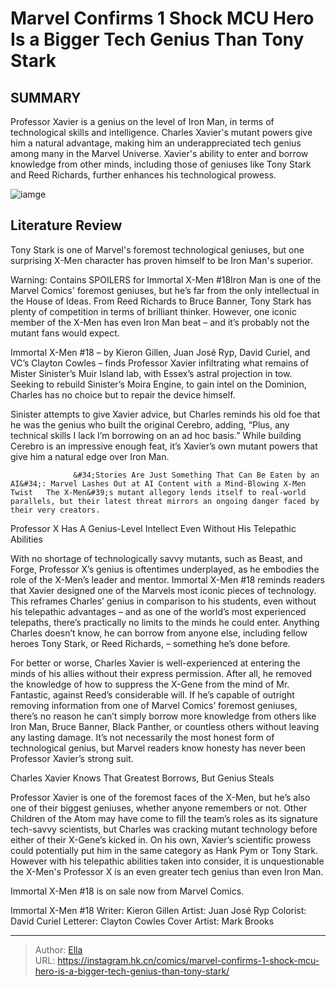 # Marvel Confirms 1 Shock MCU Hero Is a Bigger Tech Genius Than Tony Stark


## SUMMARY 



  Professor Xavier is a genius on the level of Iron Man, in terms of technological skills and intelligence.   Charles Xavier&#39;s mutant powers give him a natural advantage, making him an underappreciated tech genius among many in the Marvel Universe.   Xavier&#39;s ability to enter and borrow knowledge from other minds, including those of geniuses like Tony Stark and Reed Richards, further enhances his technological prowess.  

![iamge](https://static1.srcdn.com/wordpress/wp-content/uploads/2024/01/iron-man-with-mcu-geniuses.jpg)

## Literature Review

Tony Stark is one of Marvel&#39;s foremost technological geniuses, but one surprising X-Men character has proven himself to be Iron Man&#39;s superior.




Warning: Contains SPOILERS for Immortal X-Men #18Iron Man is one of the Marvel Comics&#39; foremost geniuses, but he’s far from the only intellectual in the House of Ideas. From Reed Richards to Bruce Banner, Tony Stark has plenty of competition in terms of brilliant thinker. However, one iconic member of the X-Men has even Iron Man beat – and it’s probably not the mutant fans would expect.




Immortal X-Men #18 – by Kieron Gillen, Juan José Ryp, David Curiel, and VC’s Clayton Cowles – finds Professor Xavier infiltrating what remains of Mister Sinister’s Muir Island lab, with Essex’s astral projection in tow. Seeking to rebuild Sinister’s Moira Engine, to gain intel on the Dominion, Charles has no choice but to repair the device himself.

          

Sinister attempts to give Xavier advice, but Charles reminds his old foe that he was the genius who built the original Cerebro, adding, “Plus, any technical skills I lack I’m borrowing on an ad hoc basis.” While building Cerebro is an impressive enough feat, it’s Xavier’s own mutant powers that give him a natural edge over Iron Man.

                  &#34;Stories Are Just Something That Can Be Eaten by an AI&#34;: Marvel Lashes Out at AI Content with a Mind-Blowing X-Men Twist   The X-Men&#39;s mutant allegory lends itself to real-world parallels, but their latest threat mirrors an ongoing danger faced by their very creators.   





 Professor X Has A Genius-Level Intellect Even Without His Telepathic Abilities 
          

With no shortage of technologically savvy mutants, such as Beast, and Forge, Professor X’s genius is oftentimes underplayed, as he embodies the role of the X-Men’s leader and mentor. Immortal X-Men #18 reminds readers that Xavier designed one of the Marvels most iconic pieces of technology. This reframes Charles’ genius in comparison to his students, even without his telepathic advantages – and as one of the world’s most experienced telepaths, there’s practically no limits to the minds he could enter. Anything Charles doesn’t know, he can borrow from anyone else, including fellow heroes Tony Stark, or Reed Richards, – something he’s done before.

For better or worse, Charles Xavier is well-experienced at entering the minds of his allies without their express permission. After all, he removed the knowledge of how to suppress the X-Gene from the mind of Mr. Fantastic, against Reed’s considerable will. If he’s capable of outright removing information from one of Marvel Comics’ foremost geniuses, there’s no reason he can’t simply borrow more knowledge from others like Iron Man, Bruce Banner, Black Panther, or countless others without leaving any lasting damage. It’s not necessarily the most honest form of technological genius, but Marvel readers know honesty has never been Professor Xavier’s strong suit.






 Charles Xavier Knows That Greatest Borrows, But Genius Steals 
          

Professor Xavier is one of the foremost faces of the X-Men, but he’s also one of their biggest geniuses, whether anyone remembers or not. Other Children of the Atom may have come to fill the team’s roles as its signature tech-savvy scientists, but Charles was cracking mutant technology before either of their X-Gene’s kicked in. On his own, Xavier’s scientific prowess could potentially put him in the same category as Hank Pym or Tony Stark. However with his telepathic abilities taken into consider, it is unquestionable the X-Men&#39;s Professor X is an even greater tech genius than even Iron Man.



Immortal X-Men #18 is on sale now from Marvel Comics.







 Immortal X-Men #18                 Writer: Kieron Gillen   Artist: Juan José Ryp   Colorist: David Curiel   Letterer: Clayton Cowles   Cover Artist: Mark Brooks      




---

> Author: [Ella](https://instagram.hk.cn/)  
> URL: https://instagram.hk.cn/comics/marvel-confirms-1-shock-mcu-hero-is-a-bigger-tech-genius-than-tony-stark/  

